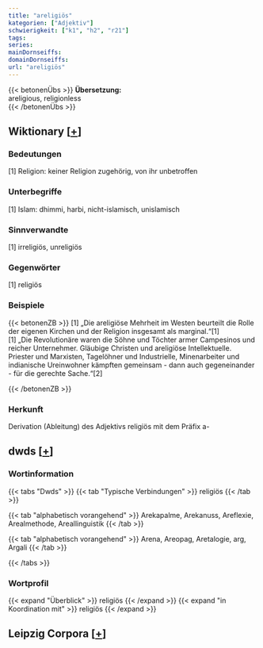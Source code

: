 ```yaml
---
title: "areligiös"
kategorien: ["Adjektiv"]
schwierigkeit: ["k1", "h2", "r21"]
tags:
series:
mainDornseiffs:
domainDornseiffs:
url: "areligiös"
---
```


{{< betonenÜbs >}}
**Übersetzung:**  
areligious, religionless  
{{< /betonenÜbs >}}

## Wiktionary [[+](https://de.wiktionary.org/wiki/areligiös)]

### Bedeutungen
[1] Religion: keiner Religion zugehörig, von ihr unbetroffen  

### Unterbegriffe
[1] Islam: dhimmi, harbi, nicht-islamisch, unislamisch  

### Sinnverwandte
[1] irreligiös, unreligiös  

### Gegenwörter
[1] religiös  

### Beispiele
{{< betonenZB >}}
[1] „Die areligiöse Mehrheit im Westen beurteilt die Rolle der eigenen Kirchen und der Religion insgesamt als marginal.“[1]  
[1] „Die Revolutionäre waren die Söhne und Töchter armer Campesinos und reicher Unternehmer. Gläubige Christen und areligiöse Intellektuelle. Priester und Marxisten, Tagelöhner und Industrielle, Minenarbeiter und indianische Ureinwohner kämpften gemeinsam - dann auch gegeneinander - für die gerechte Sache.“[2]  

{{< /betonenZB >}}
### Herkunft
Derivation (Ableitung) des Adjektivs religiös mit dem Präfix a-  



## dwds [[+](https://www.dwds.de/wb/areligiös)]

### Wortinformation
{{< tabs "Dwds" >}}
{{< tab "Typische Verbindungen" >}}
religiös
{{< /tab >}}

{{< tab "alphabetisch vorangehend" >}}
Arekapalme, Arekanuss, Areflexie, Arealmethode, Areallinguistik
{{< /tab >}}

{{< tab "alphabetisch vorangehend" >}}
Arena, Areopag, Aretalogie, arg, Argali
{{< /tab >}}

{{< /tabs >}}

### Wortprofil
{{< expand "Überblick" >}} religiös {{< /expand >}}
{{< expand "in Koordination mit" >}} religiös {{< /expand >}}

## Leipzig Corpora [[+](https://corpora.uni-leipzig.de/en/res?word=areligiös&corpusId=deu_newscrawl-public_2018)]

